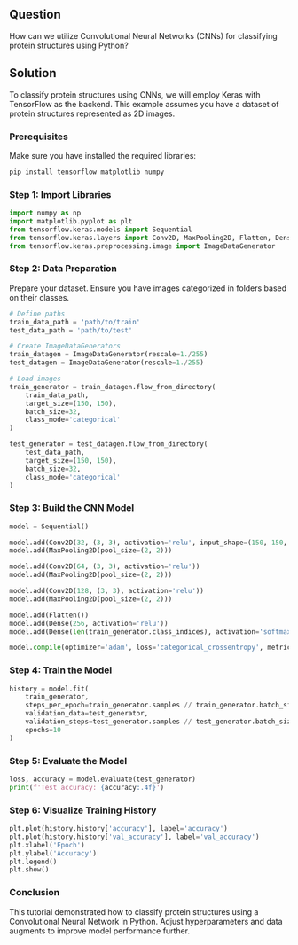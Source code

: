 ## Question

How can we utilize Convolutional Neural Networks (CNNs) for classifying protein structures using Python?

## Solution

To classify protein structures using CNNs, we will employ Keras with TensorFlow as the backend. This example assumes you have a dataset of protein structures represented as 2D images.

### Prerequisites

Make sure you have installed the required libraries:

```bash
pip install tensorflow matplotlib numpy
```

### Step 1: Import Libraries

```python
import numpy as np
import matplotlib.pyplot as plt
from tensorflow.keras.models import Sequential
from tensorflow.keras.layers import Conv2D, MaxPooling2D, Flatten, Dense
from tensorflow.keras.preprocessing.image import ImageDataGenerator
```

### Step 2: Data Preparation

Prepare your dataset. Ensure you have images categorized in folders based on their classes.

```python
# Define paths
train_data_path = 'path/to/train'
test_data_path = 'path/to/test'

# Create ImageDataGenerators
train_datagen = ImageDataGenerator(rescale=1./255)
test_datagen = ImageDataGenerator(rescale=1./255)

# Load images
train_generator = train_datagen.flow_from_directory(
    train_data_path,
    target_size=(150, 150),
    batch_size=32,
    class_mode='categorical'
)

test_generator = test_datagen.flow_from_directory(
    test_data_path,
    target_size=(150, 150),
    batch_size=32,
    class_mode='categorical'
)
```

### Step 3: Build the CNN Model

```python
model = Sequential()

model.add(Conv2D(32, (3, 3), activation='relu', input_shape=(150, 150, 3)))
model.add(MaxPooling2D(pool_size=(2, 2)))

model.add(Conv2D(64, (3, 3), activation='relu'))
model.add(MaxPooling2D(pool_size=(2, 2)))

model.add(Conv2D(128, (3, 3), activation='relu'))
model.add(MaxPooling2D(pool_size=(2, 2)))

model.add(Flatten())
model.add(Dense(256, activation='relu'))
model.add(Dense(len(train_generator.class_indices), activation='softmax'))

model.compile(optimizer='adam', loss='categorical_crossentropy', metrics=['accuracy'])
```

### Step 4: Train the Model

```python
history = model.fit(
    train_generator,
    steps_per_epoch=train_generator.samples // train_generator.batch_size,
    validation_data=test_generator,
    validation_steps=test_generator.samples // test_generator.batch_size,
    epochs=10
)
```

### Step 5: Evaluate the Model

```python
loss, accuracy = model.evaluate(test_generator)
print(f'Test accuracy: {accuracy:.4f}')
```

### Step 6: Visualize Training History

```python
plt.plot(history.history['accuracy'], label='accuracy')
plt.plot(history.history['val_accuracy'], label='val_accuracy')
plt.xlabel('Epoch')
plt.ylabel('Accuracy')
plt.legend()
plt.show()
```

### Conclusion

This tutorial demonstrated how to classify protein structures using a Convolutional Neural Network in Python. Adjust hyperparameters and data augments to improve model performance further.